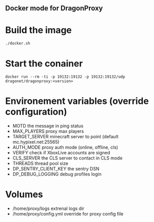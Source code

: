 ## Docker mode for DragonProxy

# Build the image
```./docker.sh```

# Start the conainer
```
docker run --rm -ti -p 19132:19132 -p 19132:19132/udp dragonet/dragonproxy:<version>
```

# Environement variables (override configuration)
 - MOTD the message in ping status
 - MAX_PLAYERS proxy max players
 - TARGET_SERVER minecraft server to point (default mc.hypixel.net:25565)
 - AUTH_MODE proxy auth mode (online, offline, cls)
 - VERIFY check if XboxLive accounts are signed
 - CLS_SERVER the CLS server to contact in CLS mode
 - THREADS thread pool size
 - DP_SENTRY_CLIENT_KEY the sentry DSN
 - DP_DEBUG_LOGGING debug profiles login

# Volumes
 - /home/proxy/logs extrenal logs dir
 - /home/proxy/config.yml override for proxy config file